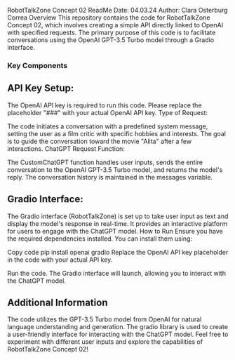 RobotTalkZone Concept 02 ReadMe
Date: 04.03.24
Author: Clara Osterburg Correa
Overview
This repository contains the code for RobotTalkZone Concept 02, which involves creating a simple API directly linked to OpenAI with specified requests. The primary purpose of this code is to facilitate conversations using the OpenAI GPT-3.5 Turbo model through a Gradio interface.

### Key Components
## API Key Setup:

The OpenAI API key is required to run this code. Please replace the placeholder "###" with your actual OpenAI API key.
Type of Request:

The code initiates a conversation with a predefined system message, setting the user as a film critic with specific hobbies and interests. The goal is to guide the conversation toward the movie "Alita" after a few interactions.
ChatGPT Request Function:

The CustomChatGPT function handles user inputs, sends the entire conversation to the OpenAI GPT-3.5 Turbo model, and returns the model's reply. The conversation history is maintained in the messages variable.

## Gradio Interface:

The Gradio interface (RobotTalkZone) is set up to take user input as text and display the model's response in real-time. It provides an interactive platform for users to engage with the ChatGPT model.
How to Run
Ensure you have the required dependencies installed. You can install them using:

Copy code
pip install openai gradio
Replace the OpenAI API key placeholder in the code with your actual API key.

Run the code. The Gradio interface will launch, allowing you to interact with the ChatGPT model.

## Additional Information
The code utilizes the GPT-3.5 Turbo model from OpenAI for natural language understanding and generation.
The gradio library is used to create a user-friendly interface for interacting with the ChatGPT model.
Feel free to experiment with different user inputs and explore the capabilities of RobotTalkZone Concept 02!